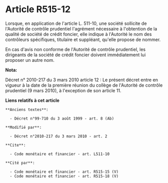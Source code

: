 # Article R515-12

Lorsque, en application de l'article L. 511-10, une société sollicite de l'Autorité de contrôle prudentiel l'agrément
nécessaire à l'obtention de la qualité de société de crédit foncier, elle indique à l'Autorité le nom des contrôleurs
spécifiques, titulaire et suppléant, qu'elle propose de nommer. 

En cas d'avis non conforme de l'Autorité de contrôle prudentiel, les dirigeants de la société de crédit foncier doivent
immédiatement lui proposer un autre nom.

**Nota:**

Décret n° 2010-217 du 3 mars 2010 article 12 : Le présent décret entre en vigueur à la date de la première réunion du collège
de l'Autorité de contrôle prudentiel (9 mars 2010), à l'exception de son article 11.

**Liens relatifs à cet article**

	**Anciens textes**:

	  - Décret n°99-710 du 3 août 1999 - art. 8 (Ab)

	**Modifié par**:

	  - Décret n°2010-217 du 3 mars 2010 - art. 2

	**Cite**:

	  - Code monétaire et financier - art. L511-10

	**Cité par**:

	  - Code monétaire et financier - art. R515-15 (V)
	  - Code monétaire et financier - art. R515-18 (V)
